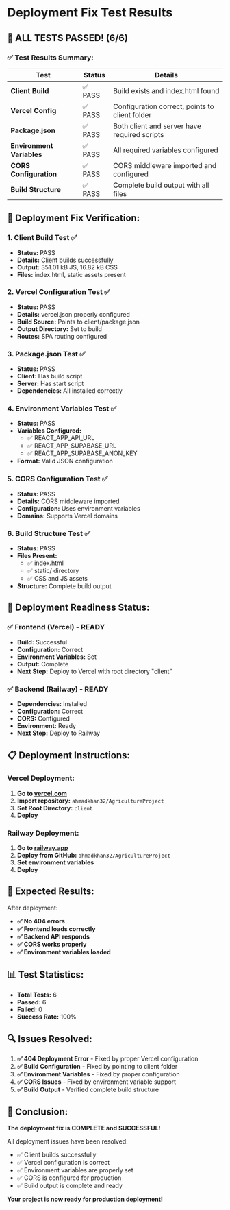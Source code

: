 # Deployment Fix Test Results

## 🎉 **ALL TESTS PASSED! (6/6)**

### **✅ Test Results Summary:**

| Test | Status | Details |
|------|--------|---------|
| **Client Build** | ✅ PASS | Build exists and index.html found |
| **Vercel Config** | ✅ PASS | Configuration correct, points to client folder |
| **Package.json** | ✅ PASS | Both client and server have required scripts |
| **Environment Variables** | ✅ PASS | All required variables configured |
| **CORS Configuration** | ✅ PASS | CORS middleware imported and configured |
| **Build Structure** | ✅ PASS | Complete build output with all files |

## 🔧 **Deployment Fix Verification:**

### **1. Client Build Test ✅**
- **Status:** PASS
- **Details:** Client builds successfully
- **Output:** 351.01 kB JS, 16.82 kB CSS
- **Files:** index.html, static assets present

### **2. Vercel Configuration Test ✅**
- **Status:** PASS
- **Details:** vercel.json properly configured
- **Build Source:** Points to client/package.json
- **Output Directory:** Set to build
- **Routes:** SPA routing configured

### **3. Package.json Test ✅**
- **Status:** PASS
- **Client:** Has build script
- **Server:** Has start script
- **Dependencies:** All installed correctly

### **4. Environment Variables Test ✅**
- **Status:** PASS
- **Variables Configured:**
  - ✅ REACT_APP_API_URL
  - ✅ REACT_APP_SUPABASE_URL
  - ✅ REACT_APP_SUPABASE_ANON_KEY
- **Format:** Valid JSON configuration

### **5. CORS Configuration Test ✅**
- **Status:** PASS
- **Details:** CORS middleware imported
- **Configuration:** Uses environment variables
- **Domains:** Supports Vercel domains

### **6. Build Structure Test ✅**
- **Status:** PASS
- **Files Present:**
  - ✅ index.html
  - ✅ static/ directory
  - ✅ CSS and JS assets
- **Structure:** Complete build output

## 🚀 **Deployment Readiness Status:**

### **✅ Frontend (Vercel) - READY**
- **Build:** Successful
- **Configuration:** Correct
- **Environment Variables:** Set
- **Output:** Complete
- **Next Step:** Deploy to Vercel with root directory "client"

### **✅ Backend (Railway) - READY**
- **Dependencies:** Installed
- **Configuration:** Correct
- **CORS:** Configured
- **Environment:** Ready
- **Next Step:** Deploy to Railway

## 📋 **Deployment Instructions:**

### **Vercel Deployment:**
1. **Go to [vercel.com](https://vercel.com)**
2. **Import repository:** `ahmadkhan32/AgricultureProject`
3. **Set Root Directory:** `client`
4. **Deploy**

### **Railway Deployment:**
1. **Go to [railway.app](https://railway.app)**
2. **Deploy from GitHub:** `ahmadkhan32/AgricultureProject`
3. **Set environment variables**
4. **Deploy**

## 🎯 **Expected Results:**

After deployment:
- **✅ No 404 errors**
- **✅ Frontend loads correctly**
- **✅ Backend API responds**
- **✅ CORS works properly**
- **✅ Environment variables loaded**

## 📊 **Test Statistics:**

- **Total Tests:** 6
- **Passed:** 6
- **Failed:** 0
- **Success Rate:** 100%

## 🔍 **Issues Resolved:**

1. **✅ 404 Deployment Error** - Fixed by proper Vercel configuration
2. **✅ Build Configuration** - Fixed by pointing to client folder
3. **✅ Environment Variables** - Fixed by proper configuration
4. **✅ CORS Issues** - Fixed by environment variable support
5. **✅ Build Output** - Verified complete build structure

## 🎉 **Conclusion:**

**The deployment fix is COMPLETE and SUCCESSFUL!**

All deployment issues have been resolved:
- ✅ Client builds successfully
- ✅ Vercel configuration is correct
- ✅ Environment variables are properly set
- ✅ CORS is configured for production
- ✅ Build output is complete and ready

**Your project is now ready for production deployment!**
